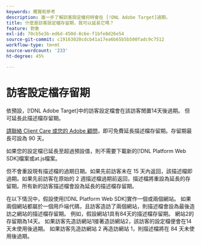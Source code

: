 ```yaml
---
keywords: 概覽和參考
description: 進一步了解訪客設定檔何時會在 [!DNL Adobe Target]過期。
title: 什麼是訪客設定檔存留期，我可以延長它嗎？
feature: 對象
exl-id: 70cb5e3b-ed6d-450d-8c6e-f1bfe8d26e54
source-git-commit: c19163020cdcb41a17ea6b65b5b500fadc9c7512
workflow-type: tm+mt
source-wordcount: '233'
ht-degree: 45%

---
```


# 訪客設定檔存留期

依預設，[!DNL Adobe Target]中的訪客設定檔會在該訪客閒置14天後過期。 但可延長此描述檔存留期。

[請聯絡 Client Care 或您的 Adobe 顧問](/help/cmp-resources-and-contact-information.md#reference_ACA3391A00EF467B87930A450050077C)，即可免費延長描述檔存留期。存留期最長可設為 90 天。

如果您的設定檔已延長至超過預設值，則不需要下載新的[!DNL Platform Web SDK]檔案或at.js檔案。

但不會重設現有描述檔的過期日期。如果先前訪客未在 15 天內返回，該描述檔即過期。如果先前訪客在原始的 2 週描述檔過期前返回，描述檔將重設為延長的存留期。所有新的訪客描述檔會設為延長的描述檔存留期。

在以下情況中，假設使用[!DNL Platform Web SDK]實作一個或兩個網站。 如果兩個網站都屬於一個用戶端代碼，且訪客造訪了兩個網站，則描述檔會設為最後造訪之網站的描述檔存留期。 例如，假設網站1具有84天的描述檔存留期。 網站2的存留期為14天。 如果訪客先造訪網站1接著造訪網站2，該訪客的設定檔便會在14天未使用後過期。 如果訪客先造訪網站 2 再造訪網站 1，則描述檔將在 84 天未使用後過期。
